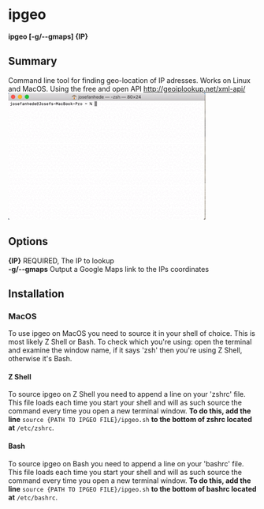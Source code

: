 # ipgeo
**ipgeo [-g/--gmaps] {IP}**

## Summary
Command line tool for finding geo-location of IP adresses. Works on Linux and MacOS.
Using the free and open API http://geoiplookup.net/xml-api/ <br />
<img src="https://raw.githubusercontent.com/JosefAnhede/ipgeo/main/ipgeoexample.gif" width="400" height="256"/>


## Options
**{IP}** REQUIRED, The IP to lookup <br />
**-g/--gmaps** Output a Google Maps link to the IPs coordinates

## Installation
### MacOS
To use ipgeo on MacOS you need to source it in your shell of choice. This is most likely Z Shell or Bash. To check which you're using: open the terminal and examine the window name, if it says 'zsh' then you're using Z Shell, otherwise it's Bash.
#### Z Shell
To source ipgeo on Z Shell you need to append a line on your 'zshrc' file. This file loads each time you start your shell and will as such source the command every time you open a new terminal window. **To do this, add the line** `source {PATH TO IPGEO FILE}/ipgeo.sh` **to the bottom of zshrc located at** `/etc/zshrc`.

#### Bash
To source ipgeo on Bash you need to append a line on your 'bashrc' file. This file loads each time you start your shell and will as such source the command every time you open a new terminal window. **To do this, add the line** `source {PATH TO IPGEO FILE}/ipgeo.sh` **to the bottom of bashrc located at** `/etc/bashrc`.
